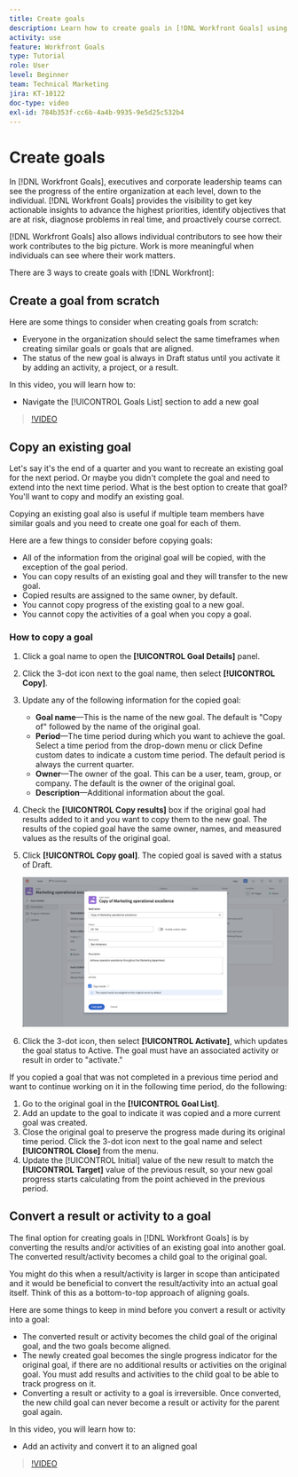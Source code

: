 ```yaml
---
title: Create goals
description: Learn how to create goals in [!DNL Workfront Goals] using three different options.
activity: use
feature: Workfront Goals
type: Tutorial
role: User
level: Beginner
team: Technical Marketing
jira: KT-10122
doc-type: video
exl-id: 784b353f-cc6b-4a4b-9935-9e5d25c532b4
---
```

# Create goals

In [!DNL Workfront Goals], executives and corporate leadership teams can see the progress of the entire organization at each level, down to the individual. [!DNL Workfront Goals] provides the visibility to get key actionable insights to advance the highest priorities, identify objectives that are at risk, diagnose problems in real time, and proactively course correct.

[!DNL Workfront Goals] also allows individual contributors to see how their work contributes to the big picture. Work is more meaningful when individuals can see where their work matters.

There are 3 ways to create goals with [!DNL Workfront]:

## Create a goal from scratch

Here are some things to consider when creating goals from scratch:

* Everyone in the organization should select the same timeframes when creating similar goals or goals that are aligned.
* The status of the new goal is always in Draft status until you activate it by adding an activity, a project, or a result.

In this video, you will learn how to:

* Navigate the [!UICONTROL Goals List] section to add a new goal

>[!VIDEO](https://video.tv.adobe.com/v/335191/?quality=12&learn=on)

## Copy an existing goal

Let's say it's the end of a quarter and you want to recreate an existing goal for the next period. Or maybe you didn't complete the goal and need to extend into the next time period. What is the best option to create that goal? You'll want to copy and modify an existing goal.

Copying an existing goal also is useful if multiple team members have similar goals and you need to create one goal for each of them.

Here are a few things to consider before copying goals:

* All of the information from the original goal will be copied, with the exception of the goal period.
* You can copy results of an existing goal and they will transfer to the new goal.
* Copied results are assigned to the same owner, by default.
* You cannot copy progress of the existing goal to a new goal.
* You cannot copy the activities of a goal when you copy a goal.

### How to copy a goal

1. Click a goal name to open the **[!UICONTROL Goal Details]** panel.
1. Click the 3-dot icon next to the goal name, then select **[!UICONTROL Copy]**.
1. Update any of the following information for the copied goal:
    * **Goal name**—This is the name of the new goal. The default is "Copy of" followed by the name of the original goal.
    * **Period**—The time period during which you want to achieve the goal. Select a time period from the drop-down menu or click Define custom dates to indicate a custom time period. The default period is always the current quarter.
    * **Owner**—The owner of the goal. This can be a user, team, group, or company. The default is the owner of the original goal.
    * **Description**—Additional information about the goal.

1. Check the **[!UICONTROL Copy results]** box if the original goal had results added to it and you want to copy them to the new goal. The results of the copied goal have the same owner, names, and measured values as the results of the original goal.

1. Click **[!UICONTROL Copy goal]**. The copied goal is saved with a status of Draft.

    ![An image of the [!UICONTROL Goal Details] panel in [!DNL Workfront Goals] with the [!UICONTROL Copy] option](assets/03-workfront-goals-copy-a-goal.png)

1. Click the 3-dot icon, then select  **[!UICONTROL Activate]**, which updates the goal status to Active. The goal must have an associated activity or result in order to "activate."

If you copied a goal that was not completed in a previous time period and want to continue working on it in the following time period, do the following:

1. Go to the original goal in the **[!UICONTROL Goal List]**.
1. Add an update to the goal to indicate it was copied and a more current goal was created.
1. Close the original goal to preserve the progress made during its original time period. Click the 3-dot icon next to the goal name and select **[!UICONTROL Close]** from the menu.
1. Update the [!UICONTROL Initial] value of the new result to match the **[!UICONTROL Target]** value of the previous result, so your new goal progress starts calculating from the point achieved in the previous period.

## Convert a result or activity to a goal

The final option for creating goals in [!DNL Workfront Goals] is by converting the results and/or activities of an existing goal into another goal. The converted result/activity becomes a child goal to the original goal.

You might do this when a result/activity is larger in scope than anticipated and it would be beneficial to convert the result/activity into an actual goal itself. Think of this as a bottom-to-top approach of aligning goals.

Here are some things to keep in mind before you convert a result or activity into a goal:

* The converted result or activity becomes the child goal of the original goal, and the two goals become aligned.
* The newly created goal becomes the single progress indicator for the original goal, if there are no additional results or activities on the original goal. You must add results and activities to the child goal to be able to track progress on it.
* Converting a result or activity to a goal is irreversible. Once converted, the new child goal can never become a result or activity for the parent goal again.

In this video, you will learn how to:

* Add an activity and convert it to an aligned goal

>[!VIDEO](https://video.tv.adobe.com/v/335192/?quality=12&learn=on)

